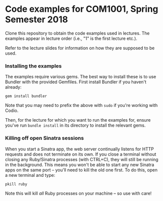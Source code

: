 # Code examples for COM1001, Spring Semester 2018

Clone this repository to obtain the code examples used in lectures. The examples appear in lecture order (i.e., "1" is the first lecture etc.).

Refer to the lecture slides for information on how they are supposed to be used.

### Installing the examples

The examples require various gems. The best way to install these is to use Bundler with the provided Gemfiles. First install Bundler if you haven't already:

`gem install bundler`

Note that you may need to prefix the above with `sudo` if you're working with Codio.

Then, for the lecture for which you want to run the examples for, ensure you've run `bundle install` in its directory to install the relevant gems.

### Killing off open Sinatra sessions

When you start a Sinatra app, the web server continually listens for HTTP requests and does not terminate on its own. If you close a terminal without closing any Ruby/Sinatra processes (with CTRL+C), they will still be running in the background. This means you won't be able to start any new Sinatra apps on the same port – you'll need to kill the old one first. To do this, open a new terminal and type:

`pkill ruby`

Note this will kill _all_ Ruby processes on your machine – so use with care!
